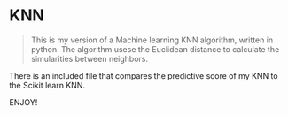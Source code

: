 # KNN
> This is my version of a Machine learning KNN algorithm, written in python. 
> The algorithm usese the Euclidean distance to calculate the simularities between neighbors.

There is an included file that compares the predictive score of my KNN to the Scikit learn KNN.

ENJOY!
